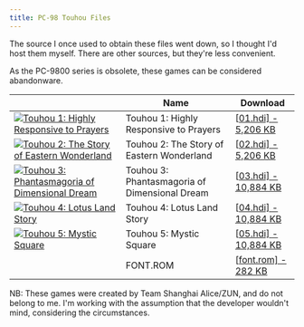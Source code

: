 ```yaml
---
title: PC-98 Touhou Files
---
```


The source I once used to obtain these files went down, so I thought I'd host them myself. There are other sources, but they're less convenient.

As the PC-9800 series is obsolete, these games can be considered abandonware.

|                                                              | Name                                          | Download                                                     |
| ------------------------------------------------------------ | --------------------------------------------- | ------------------------------------------------------------ |
| [![Touhou 1: Highly Responsive to Prayers](https://web.archive.org/web/20220521150908im_/https://concealed.world/img/blog/touhouicon-1.png)](https://web.archive.org/web/20220521150908/https://concealed.world/img/blog/touhouicon-1.png) | Touhou 1: Highly Responsive to Prayers        | [[01.hdi\] - 5,206 KB](https://web.archive.org/web/20220521150908/https://concealed.world/dwn/01.hdi) |
| [![Touhou 2: The Story of Eastern Wonderland](https://web.archive.org/web/20220521150908im_/https://concealed.world/img/blog/touhouicon-2.png)](https://web.archive.org/web/20220521150908/https://concealed.world/img/blog/touhouicon-2.png) | Touhou 2: The Story of Eastern Wonderland     | [[02.hdi\] - 5,206 KB](https://web.archive.org/web/20220521150908/https://concealed.world/dwn/02.hdi) |
| [![Touhou 3: Phantasmagoria of Dimensional Dream](https://web.archive.org/web/20220521150908im_/https://concealed.world/img/blog/touhouicon-3.png)](https://web.archive.org/web/20220521150908/https://concealed.world/img/blog/touhouicon-3.png) | Touhou 3: Phantasmagoria of Dimensional Dream | [[03.hdi\] - 10,884 KB](https://web.archive.org/web/20220521150908/https://concealed.world/dwn/03.hdi) |
| [![Touhou 4: Lotus Land Story](https://web.archive.org/web/20220521150908im_/https://concealed.world/img/blog/touhouicon-4.png)](https://web.archive.org/web/20220521150908/https://concealed.world/img/blog/touhouicon-4.png) | Touhou 4: Lotus Land Story                    | [[04.hdi\] - 10,884 KB](https://web.archive.org/web/20220521150908/https://concealed.world/dwn/04.hdi) |
| [![Touhou 5: Mystic Square](https://web.archive.org/web/20220521150908im_/https://concealed.world/img/blog/touhouicon-5.png)](https://web.archive.org/web/20220521150908/https://concealed.world/img/blog/touhouicon-5.png) | Touhou 5: Mystic Square                       | [[05.hdi\] - 10,884 KB](https://web.archive.org/web/20220521150908/https://concealed.world/dwn/05.hdi) |
|                                                              | FONT.ROM                                      | [[font.rom\] - 282 KB](https://web.archive.org/web/20220521150908/https://concealed.world/dwn/font.rom) |



NB: These games were created by Team Shanghai Alice/ZUN, and do not belong to me. I'm working with the assumption that the developer wouldn't mind, considering the circumstances.
